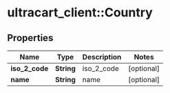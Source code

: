 # ultracart_client::Country

## Properties
Name | Type | Description | Notes
------------ | ------------- | ------------- | -------------
**iso_2_code** | **String** | iso_2_code | [optional] 
**name** | **String** | name | [optional] 


